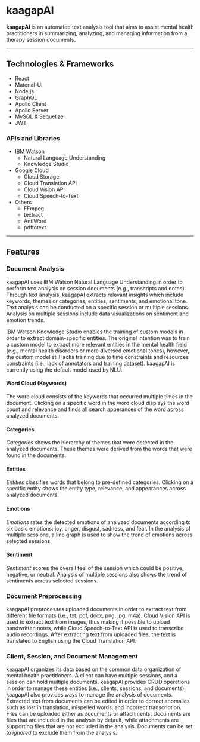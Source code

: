 # **kaagapAI**
**kaagapAI** is an automated text analysis tool that aims to assist mental health practitioners in summarizing, analyzing, and managing information from a therapy session documents.

---

## Technologies & Frameworks
  - React
  - Material-UI
  - Node.js
  - GraphQL
  - Apollo Client
  - Apollo Server
  - MySQL & Sequelize
  - JWT

### APIs and Libraries
  - IBM Watson 
    - Natural Language Understanding
    - Knowledge Studio
  - Google Cloud 
    - Cloud Storage
    - Cloud Translation API
    - Cloud Vision API
    - Cloud Speech-to-Text
  - Others
    - FFmpeg
    - textract
    - AntiWord
    - pdftotext

---

## Features
### Document Analysis
kaagapAI uses IBM Watson Natural Language Understanding in order to perform text analysis on session documents (e.g., transcripts and notes). Through text analysis, kaagapAI extracts relevant insights which include keywords, themes or categories, entities, sentiments, and emotional tone. Text analysis can be conducted on a specific session or multiple sessions. Analysis on multiple sessions include data visualizations on sentiment and emotion trends.

IBM Watson Knowledge Studio enables the training of custom models in order to extract domain-specific entities. The original intention was to train a custom model to extract more relevant entities in the mental health field (e.g., mental health disorders or more diversed emotional tones), however, the custom model still lacks training due to time constraints and resources constraints (i.e., lack of annotators and training dataset). kaagapAI is currently using the default model used by NLU.

#### Word Cloud (Keywords)
The word cloud consists of the keywords that occurred multiple times in the document. Clicking on a specific word in the word cloud displays the word count and relevance and finds all search apperances of the word across analyzed documents.

#### Categories
*Categories* shows the hierarchy of themes that were detected in the analyzed documents. These themes were derived from the words that were found in the documents. 

#### Entities
*Entities* classifies words that belong to pre-defined categories. Clicking on a specific entity shows the entity type, relevance, and appearances across analyzed documents.

#### Emotions
*Emotions* rates the detected emotions of analyzed documents according to six basic emotions: joy, anger, disgust, sadness, and fear. In the analysis of multiple sessions, a line graph is used to show the trend of emotions across selected sessions.

#### Sentiment
*Sentiment* scores the overall feel of the session which could be positive, negative, or neutral. Analysis of multiple sessions also shows the trend of sentiments across selected sessions.

### Document Preprocessing
kaagapAI preprocesses uploaded documents in order to extract text from different file formats (i.e., txt, pdf, docx, png, jpg, m4a). Cloud Vision API is used to extract text from images, thus making it possible to upload handwritten notes, while Cloud Speech-to-Text API is used to transcribe audio recordings. After extracting text from uploaded files, the text is translated to English using the Cloud Translation API.

### Client, Session, and Document Management
kaagapAI organizes its data based on the common data organization of mental health practitioners. A client can have multiple sessions, and a session can hold multiple documents. kaagapAI provides CRUD operations in order to manage these entities (i.e., clients, sessions, and documents). kaagapAI also provides ways to manage the analysis of documents. Extracted text from documents can be edited in order to correct anomalies such as lost in translation, mispelled words, and incorrect transcription. Files can be uploaded either as documents or attachments. Documents are files that are included in the analysis by default, while attachments are supporting files that are not excluded in the analysis. Documents can be set to _ignored_ to exclude them from the analysis.
